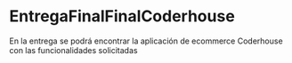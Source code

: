 # EntregaFinalFinalCoderhouse

En la entrega se podrá encontrar la aplicación de ecommerce Coderhouse con las funcionalidades solicitadas
